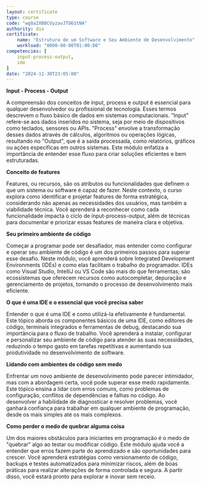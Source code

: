 ```yaml
---
layout: certificate
type: course
code: "wg8a2XB0CUyzavJTO6StNA"
authority: dio
certificate:
    name: "Estrutura de um Software e Seu Ambiente de Desenvolvimento"
    workload: "0000-00-00T01:00:00"
competencies: [
    input-process-output,
    ide
]
date: "2024-11-30T23:05:00"
---
```


**Input - Process - Output**  

A compreensão dos conceitos de input, process e output é essencial para qualquer desenvolvedor ou profissional de tecnologia. Esses termos descrevem o fluxo básico de dados em sistemas computacionais. "Input" refere-se aos dados inseridos no sistema, seja por meio de dispositivos como teclados, sensores ou APIs. "Process" envolve a transformação desses dados através de cálculos, algoritmos ou operações lógicas, resultando no "Output", que é a saída processada, como relatórios, gráficos ou ações específicas em outros sistemas. Este módulo enfatiza a importância de entender esse fluxo para criar soluções eficientes e bem estruturadas.  

**Conceito de features**  

Features, ou recursos, são os atributos ou funcionalidades que definem o que um sistema ou software é capaz de fazer. Neste contexto, o curso explora como identificar e projetar features de forma estratégica, considerando não apenas as necessidades dos usuários, mas também a viabilidade técnica. Você aprenderá a reconhecer como cada funcionalidade impacta o ciclo de input-process-output, além de técnicas para documentar e priorizar essas features de maneira clara e objetiva.  

**Seu primeiro ambiente de código**  

Começar a programar pode ser desafiador, mas entender como configurar e operar seu ambiente de código é um dos primeiros passos para superar esse desafio. Neste módulo, você aprenderá sobre Integrated Development Environments (IDEs) e como elas facilitam o trabalho do programador. IDEs como Visual Studio, IntelliJ ou VS Code são mais do que ferramentas; são ecossistemas que oferecem recursos como autocompletar, depuração e gerenciamento de projetos, tornando o processo de desenvolvimento mais eficiente.  

**O que é uma IDE e o essencial que você precisa saber**  

Entender o que é uma IDE e como utilizá-la efetivamente é fundamental. Este tópico aborda os componentes básicos de uma IDE, como editores de código, terminais integrados e ferramentas de debug, destacando sua importância para o fluxo de trabalho. Você aprenderá a instalar, configurar e personalizar seu ambiente de código para atender às suas necessidades, reduzindo o tempo gasto em tarefas repetitivas e aumentando sua produtividade no desenvolvimento de software.  

**Lidando com ambientes de código sem medo**  

Enfrentar um novo ambiente de desenvolvimento pode parecer intimidador, mas com a abordagem certa, você pode superar esse medo rapidamente. Este tópico ensina a lidar com erros comuns, como problemas de configuração, conflitos de dependências e falhas no código. Ao desenvolver a habilidade de diagnosticar e resolver problemas, você ganhará confiança para trabalhar em qualquer ambiente de programação, desde os mais simples até os mais complexos.  

**Como perder o medo de quebrar alguma coisa**  

Um dos maiores obstáculos para iniciantes em programação é o medo de "quebrar" algo ao testar ou modificar código. Este módulo ajuda você a entender que erros fazem parte do aprendizado e são oportunidades para crescer. Você aprenderá estratégias como versionamento de código, backups e testes automatizados para minimizar riscos, além de boas práticas para realizar alterações de forma controlada e segura. A partir disso, você estará pronto para explorar e inovar sem receio.  